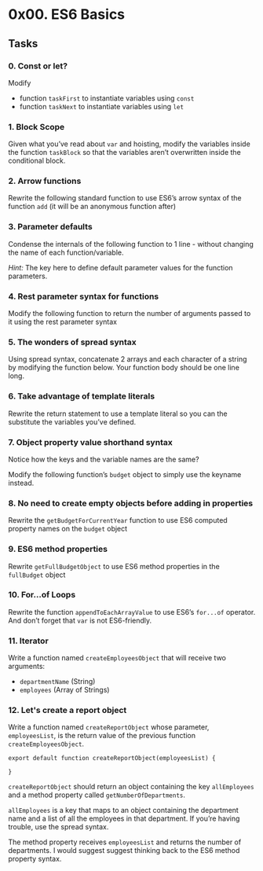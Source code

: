 # 0x00. ES6 Basics
## Tasks

### 0. Const or let?
Modify

-   function  `taskFirst`  to instantiate variables using  `const`
-   function  `taskNext`  to instantiate variables using  `let`
### 1. Block Scope
Given what you’ve read about  `var`  and hoisting, modify the variables inside the function  `taskBlock`  so that the variables aren’t overwritten inside the conditional block.
### 2. Arrow functions
Rewrite the following standard function to use ES6’s arrow syntax of the function  `add`  (it will be an anonymous function after)
### 3. Parameter defaults
Condense the internals of the following function to 1 line - without changing the name of each function/variable.

_Hint:_  The key here to define default parameter values for the function parameters.
### 4. Rest parameter syntax for functions
Modify the following function to return the number of arguments passed to it using the rest parameter syntax
### 5. The wonders of spread syntax
Using spread syntax, concatenate 2 arrays and each character of a string by modifying the function below. Your function body should be one line long.
### 6. Take advantage of template literals
Rewrite the return statement to use a template literal so you can the substitute the variables you’ve defined.
### 7. Object property value shorthand syntax
Notice how the keys and the variable names are the same?

Modify the following function’s  `budget`  object to simply use the keyname instead.
### 8. No need to create empty objects before adding in properties
Rewrite the  `getBudgetForCurrentYear`  function to use ES6 computed property names on the  `budget`  object
### 9. ES6 method properties
Rewrite  `getFullBudgetObject`  to use ES6 method properties in the  `fullBudget`  object
### 10. For...of Loops
Rewrite the function  `appendToEachArrayValue`  to use ES6’s  `for...of`  operator. And don’t forget that  `var`  is not ES6-friendly.
### 11. Iterator
Write a function named  `createEmployeesObject`  that will receive two arguments:

-   `departmentName`  (String)
-   `employees`  (Array of Strings)
### 12. Let's create a report object
Write a function named  `createReportObject`  whose parameter,  `employeesList`, is the return value of the previous function  `createEmployeesObject`.

```
export default function createReportObject(employeesList) {

}

```

`createReportObject`  should return an object containing the key  `allEmployees`  and a method property called  `getNumberOfDepartments`.

`allEmployees`  is a key that maps to an object containing the department name and a list of all the employees in that department. If you’re having trouble, use the spread syntax.

The method property receives  `employeesList`  and returns the number of departments. I would suggest suggest thinking back to the ES6 method property syntax.